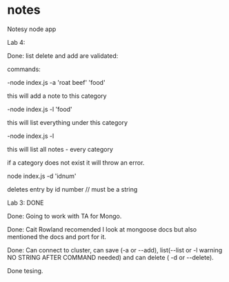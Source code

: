 # notes
Notesy node app

Lab 4:

Done: list delete and add are validated:

commands: 

-node index.js -a 'roat beef' 'food'

this will add a note to this category

-node index.js -l 'food'

this will list everything under this category

-node index.js -l 

this will list all notes - every category

if a category does not exist it will throw an error.

node index.js -d 'idnum'

deletes entry by id number // must be a string

Lab 3: DONE

Done: Going to work with TA for Mongo.

Done: Cait Rowland recomended I look at mongoose docs but also mentioned the docs and port for it.

Done: Can connect to cluster, can save (-a or --add), list(--list or -l warning NO STRING AFTER COMMAND needed) and can delete ( -d or --delete).

Done tesing.




